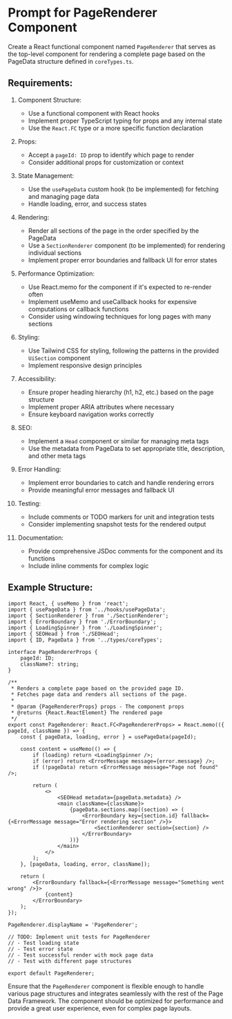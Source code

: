 # Prompt for PageRenderer Component

Create a React functional component named `PageRenderer` that serves as the top-level component for rendering a complete page based on the PageData structure defined in `coreTypes.ts`.

## Requirements:

1. Component Structure:
   - Use a functional component with React hooks
   - Implement proper TypeScript typing for props and any internal state
   - Use the `React.FC` type or a more specific function declaration

2. Props:
   - Accept a `pageId: ID` prop to identify which page to render
   - Consider additional props for customization or context

3. State Management:
   - Use the `usePageData` custom hook (to be implemented) for fetching and managing page data
   - Handle loading, error, and success states

4. Rendering:
   - Render all sections of the page in the order specified by the PageData
   - Use a `SectionRenderer` component (to be implemented) for rendering individual sections
   - Implement proper error boundaries and fallback UI for error states

5. Performance Optimization:
   - Use React.memo for the component if it's expected to re-render often
   - Implement useMemo and useCallback hooks for expensive computations or callback functions
   - Consider using windowing techniques for long pages with many sections

6. Styling:
   - Use Tailwind CSS for styling, following the patterns in the provided `UiSection` component
   - Implement responsive design principles

7. Accessibility:
   - Ensure proper heading hierarchy (h1, h2, etc.) based on the page structure
   - Implement proper ARIA attributes where necessary
   - Ensure keyboard navigation works correctly

8. SEO:
   - Implement a `Head` component or similar for managing meta tags
   - Use the metadata from PageData to set appropriate title, description, and other meta tags

9. Error Handling:
   - Implement error boundaries to catch and handle rendering errors
   - Provide meaningful error messages and fallback UI

10. Testing:
    - Include comments or TODO markers for unit and integration tests
    - Consider implementing snapshot tests for the rendered output

11. Documentation:
    - Provide comprehensive JSDoc comments for the component and its functions
    - Include inline comments for complex logic

## Example Structure:

```tsx
import React, { useMemo } from 'react';
import { usePageData } from '../hooks/usePageData';
import { SectionRenderer } from './SectionRenderer';
import { ErrorBoundary } from './ErrorBoundary';
import { LoadingSpinner } from './LoadingSpinner';
import { SEOHead } from './SEOHead';
import { ID, PageData } from '../types/coreTypes';

interface PageRendererProps {
    pageId: ID;
    className?: string;
}

/**
 * Renders a complete page based on the provided page ID.
 * Fetches page data and renders all sections of the page.
 *
 * @param {PageRendererProps} props - The component props
 * @returns {React.ReactElement} The rendered page
 */
export const PageRenderer: React.FC<PageRendererProps> = React.memo(({ pageId, className }) => {
    const { pageData, loading, error } = usePageData(pageId);

    const content = useMemo(() => {
        if (loading) return <LoadingSpinner />;
        if (error) return <ErrorMessage message={error.message} />;
        if (!pageData) return <ErrorMessage message="Page not found" />;

        return (
            <>
                <SEOHead metadata={pageData.metadata} />
                <main className={className}>
                    {pageData.sections.map((section) => (
                        <ErrorBoundary key={section.id} fallback={<ErrorMessage message="Error rendering section" />}>
                            <SectionRenderer section={section} />
                        </ErrorBoundary>
                    ))}
                </main>
            </>
        );
    }, [pageData, loading, error, className]);

    return (
        <ErrorBoundary fallback={<ErrorMessage message="Something went wrong" />}>
            {content}
        </ErrorBoundary>
    );
});

PageRenderer.displayName = 'PageRenderer';

// TODO: Implement unit tests for PageRenderer
// - Test loading state
// - Test error state
// - Test successful render with mock page data
// - Test with different page structures

export default PageRenderer;
```

Ensure that the `PageRenderer` component is flexible enough to handle various page structures and integrates seamlessly with the rest of the Page Data Framework. The component should be optimized for performance and provide a great user experience, even for complex page layouts.
